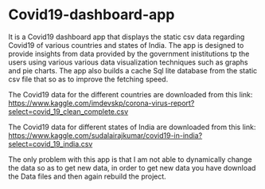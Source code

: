 # Covid19-dashboard-app
It is a Covid19 dashboard app that displays the static csv data regarding Covid19 of various countries and states of India. The app is designed to provide insights from data provided by the government inistitutions tp the users using various various data visualization techniques such as graphs and pie charts. The app also builds a cache Sql lite database from the static csv file that so as to improve the fetching speed.

The Covid19 data for the different countries are downloaded from this link: https://www.kaggle.com/imdevskp/corona-virus-report?select=covid_19_clean_complete.csv

The Covid19 data for different states of India are downloaded from this link: https://www.kaggle.com/sudalairajkumar/covid19-in-india?select=covid_19_india.csv

The only problem with this app is that I am not able to dynamically change the data so as to get new data, in order to get new data you have download the Data files and then again rebuild the project.
